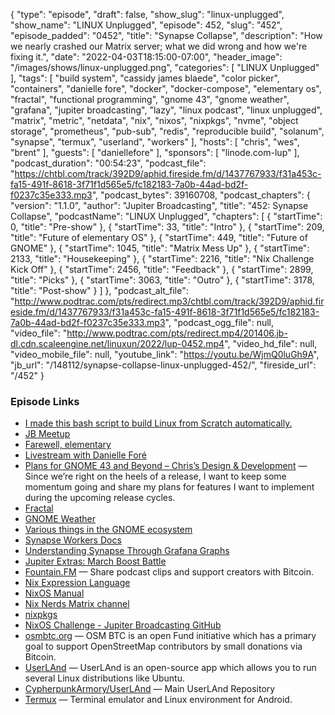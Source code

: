 {
  "type": "episode",
  "draft": false,
  "show_slug": "linux-unplugged",
  "show_name": "LINUX Unplugged",
  "episode": 452,
  "slug": "452",
  "episode_padded": "0452",
  "title": "Synapse Collapse",
  "description": "How we nearly crashed our Matrix server; what we did wrong and how we're fixing it.",
  "date": "2022-04-03T18:15:00-07:00",
  "header_image": "/images/shows/linux-unplugged.png",
  "categories": [
    "LINUX Unplugged"
  ],
  "tags": [
    "build system",
    "cassidy james blaede",
    "color picker",
    "containers",
    "danielle fore",
    "docker",
    "docker-compose",
    "elementary os",
    "fractal",
    "functional programming",
    "gnome 43",
    "gnome weather",
    "grafana",
    "jupiter broadcasting",
    "lazy",
    "linux podcast",
    "linux unplugged",
    "matrix",
    "metric",
    "netdata",
    "nix",
    "nixos",
    "nixpkgs",
    "nvme",
    "object storage",
    "prometheus",
    "pub-sub",
    "redis",
    "reproducible build",
    "solanum",
    "synapse",
    "termux",
    "userland",
    "workers"
  ],
  "hosts": [
    "chris",
    "wes",
    "brent"
  ],
  "guests": [
    "daniellefore"
  ],
  "sponsors": [
    "linode.com-lup"
  ],
  "podcast_duration": "00:54:23",
  "podcast_file": "https://chtbl.com/track/392D9/aphid.fireside.fm/d/1437767933/f31a453c-fa15-491f-8618-3f71f1d565e5/fc182183-7a0b-44ad-bd2f-f0237c35e333.mp3",
  "podcast_bytes": 39160708,
  "podcast_chapters": {
    "version": "1.1.0",
    "author": "Jupiter Broadcasting",
    "title": "452: Synapse Collapse",
    "podcastName": "LINUX Unplugged",
    "chapters": [
      {
        "startTime": 0,
        "title": "Pre-show"
      },
      {
        "startTime": 33,
        "title": "Intro"
      },
      {
        "startTime": 209,
        "title": "Future of elementary OS"
      },
      {
        "startTime": 449,
        "title": "Future of GNOME"
      },
      {
        "startTime": 1045,
        "title": "Matrix Mess Up"
      },
      {
        "startTime": 2133,
        "title": "Housekeeping"
      },
      {
        "startTime": 2216,
        "title": "Nix Challenge Kick Off"
      },
      {
        "startTime": 2456,
        "title": "Feedback"
      },
      {
        "startTime": 2899,
        "title": "Picks"
      },
      {
        "startTime": 3063,
        "title": "Outro"
      },
      {
        "startTime": 3178,
        "title": "Post-show"
      }
    ]
  },
  "podcast_alt_file": "http://www.podtrac.com/pts/redirect.mp3/chtbl.com/track/392D9/aphid.fireside.fm/d/1437767933/f31a453c-fa15-491f-8618-3f71f1d565e5/fc182183-7a0b-44ad-bd2f-f0237c35e333.mp3",
  "podcast_ogg_file": null,
  "video_file": "http://www.podtrac.com/pts/redirect.mp4/201406.jb-dl.cdn.scaleengine.net/linuxun/2022/lup-0452.mp4",
  "video_hd_file": null,
  "video_mobile_file": null,
  "youtube_link": "https://youtu.be/WjmQ0luGh9A",
  "jb_url": "/148112/synapse-collapse-linux-unplugged-452/",
  "fireside_url": "/452"
}


### Episode Links

  * [I made this bash script to build Linux from Scratch automatically.](https://www.reddit.com/r/linux/comments/tuq1p3/i_made_this_bash_script_to_build_linux_from/ "I made this bash script to build Linux from Scratch automatically.")
  * [JB Meetup](http://meetup.com/jupiterbroadcasting "JB Meetup")
  * [Farewell, elementary](https://cassidyjames.com/blog/farewell-elementary/ "Farewell, elementary")
  * [Livestream with Danielle Foré](https://www.youtube.com/watch?v=Khvm9nldnNc "Livestream with Danielle Foré")
  * [Plans for GNOME 43 and Beyond – Chris’s Design & Development](https://blogs.gnome.org/christopherdavis/2022/04/03/plans-for-gnome-43-and-beyond/ "Plans for GNOME 43 and Beyond – Chris’s Design & Development") — Since we’re right on the heels of a release, I want to keep some momentum going and share my plans for features I want to implement during the upcoming release cycles.
  * [Fractal](https://gitlab.gnome.org/GNOME/fractal "Fractal")
  * [GNOME Weather](https://gitlab.gnome.org/GNOME/gnome-weather "GNOME Weather")
  * [Various things in the GNOME ecosystem](https://gitlab.gnome.org/dashboard/merge_requests?scope=all&utf8=%E2%9C%93&state=all&author_username=BrainBlasted "Various things in the GNOME ecosystem")
  * [Synapse Workers Docs](https://github.com/matrix-org/synapse/blob/develop/docs/workers.md "Synapse Workers Docs")
  * [Understanding Synapse Through Grafana Graphs](https://matrix-org.github.io/synapse/latest/usage/administration/understanding_synapse_through_grafana_graphs.html "Understanding Synapse Through Grafana Graphs")
  * [Jupiter Extras: March Boost Battle](https://extras.show/84 "Jupiter Extras: March Boost Battle")
  * [Fountain.FM](http://fountain.fm/ "Fountain.FM") — Share podcast clips and support creators with Bitcoin.
  * [Nix Expression Language](https://nixos.org/manual/nix/stable/ "Nix Expression Language")
  * [NixOS Manual](https://nixos.org/manual/nixos/stable/ "NixOS Manual")
  * [Nix Nerds Matrix channel](https://linuxunplugged.com/matrixinfo "Nix Nerds Matrix channel")
  * [nixpkgs](https://github.com/NixOS/nixpkgs "nixpkgs")
  * [NixOS Challenge - Jupiter Broadcasting GitHub](https://github.com/JupiterBroadcasting/nixos-challenge "NixOS Challenge - Jupiter Broadcasting GitHub")
  * [osmbtc.org](http://osmbtc.org/ "osmbtc.org") — OSM BTC is an open Fund initiative which has a primary goal to support OpenStreetMap contributors by small donations via Bitcoin.
  * [UserLAnd](https://play.google.com/store/apps/details?id=tech.ula&hl=en_US&gl=US "UserLAnd") — UserLAnd is an open-source app which allows you to run several Linux distributions like Ubuntu.
  * [CypherpunkArmory/UserLAnd](https://github.com/CypherpunkArmory/UserLAnd "CypherpunkArmory/UserLAnd") — Main UserLAnd Repository
  * [Termux](https://termux.com/ "Termux") — Terminal emulator and Linux environment for Android.


